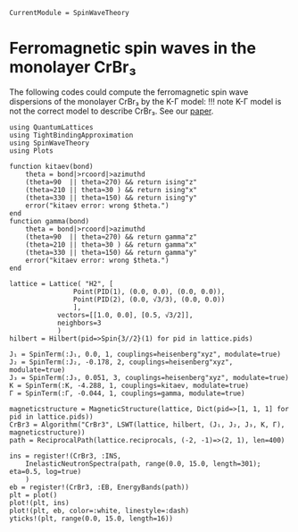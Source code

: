 ```@meta
CurrentModule = SpinWaveTheory
```

# Ferromagnetic spin waves in the monolayer CrBr₃

The following codes could compute the ferromagnetic spin wave dispersions of the monolayer CrBr₃ by the K-Γ model:
!!! note
    K-Γ model is not the correct model to describe CrBr₃. See our [paper](https://journals.aps.org/prb/abstract/10.1103/PhysRevB.104.L020402).


```@example CrBr3
using QuantumLattices
using TightBindingApproximation
using SpinWaveTheory
using Plots

function kitaev(bond)
    theta = bond|>rcoord|>azimuthd
    (theta≈90  || theta≈270) && return ising"z"
    (theta≈210 || theta≈30 ) && return ising"x"
    (theta≈330 || theta≈150) && return ising"y"
    error("kitaev error: wrong $theta.")
end
function gamma(bond)
    theta = bond|>rcoord|>azimuthd
    (theta≈90  || theta≈270) && return gamma"z"
    (theta≈210 || theta≈30 ) && return gamma"x"
    (theta≈330 || theta≈150) && return gamma"y"
    error("kitaev error: wrong $theta.")
end

lattice = Lattice( "H2", [
                Point(PID(1), (0.0, 0.0), (0.0, 0.0)),
                Point(PID(2), (0.0, √3/3), (0.0, 0.0))
                ],
            vectors=[[1.0, 0.0], [0.5, √3/2]],
            neighbors=3
            )
hilbert = Hilbert(pid=>Spin{3//2}(1) for pid in lattice.pids)

J₁ = SpinTerm(:J₁, 0.0, 1, couplings=heisenberg"xyz", modulate=true)
J₂ = SpinTerm(:J₂, -0.178, 2, couplings=heisenberg"xyz", modulate=true)
J₃ = SpinTerm(:J₃, 0.051, 3, couplings=heisenberg"xyz", modulate=true)
K = SpinTerm(:K, -4.288, 1, couplings=kitaev, modulate=true)
Γ = SpinTerm(:Γ, -0.044, 1, couplings=gamma, modulate=true)

magneticstructure = MagneticStructure(lattice, Dict(pid=>[1, 1, 1] for pid in lattice.pids))
CrBr3 = Algorithm("CrBr3", LSWT(lattice, hilbert, (J₁, J₂, J₃, K, Γ), magneticstructure))
path = ReciprocalPath(lattice.reciprocals, (-2, -1)=>(2, 1), len=400)

ins = register!(CrBr3, :INS,
    InelasticNeutronSpectra(path, range(0.0, 15.0, length=301); eta=0.5, log=true)
    )
eb = register!(CrBr3, :EB, EnergyBands(path))
plt = plot()
plot!(plt, ins)
plot!(plt, eb, color=:white, linestyle=:dash)
yticks!(plt, range(0.0, 15.0, length=16))
```